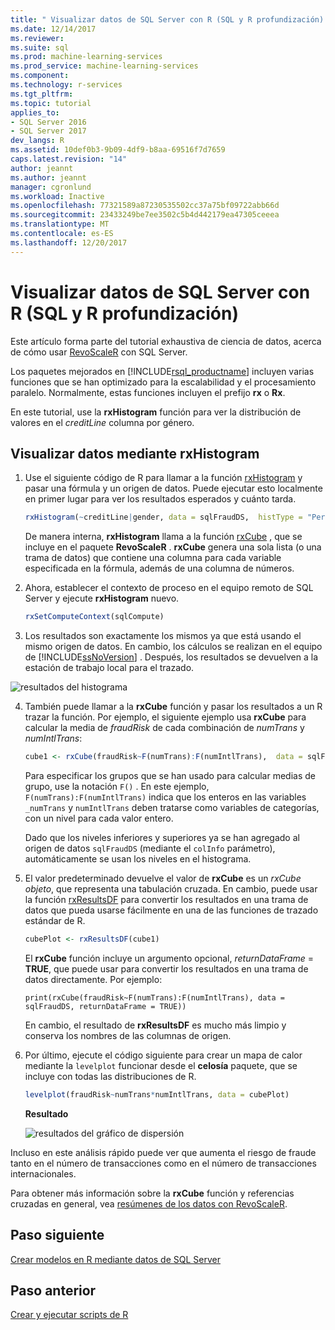 ```yaml
---
title: " Visualizar datos de SQL Server con R (SQL y R profundización) | Documentos de Microsoft"
ms.date: 12/14/2017
ms.reviewer: 
ms.suite: sql
ms.prod: machine-learning-services
ms.prod_service: machine-learning-services
ms.component: 
ms.technology: r-services
ms.tgt_pltfrm: 
ms.topic: tutorial
applies_to:
- SQL Server 2016
- SQL Server 2017
dev_langs: R
ms.assetid: 10def0b3-9b09-4df9-b8aa-69516f7d7659
caps.latest.revision: "14"
author: jeannt
ms.author: jeannt
manager: cgronlund
ms.workload: Inactive
ms.openlocfilehash: 77321589a87230535502cc37a75bf09722abb66d
ms.sourcegitcommit: 23433249be7ee3502c5b4d442179ea47305ceeea
ms.translationtype: MT
ms.contentlocale: es-ES
ms.lasthandoff: 12/20/2017
---
```

#  <a name="visualize-sql-server-data-using-r-sql-and-r-deep-dive"></a>Visualizar datos de SQL Server con R (SQL y R profundización)

Este artículo forma parte del tutorial exhaustiva de ciencia de datos, acerca de cómo usar [RevoScaleR](https://docs.microsoft.com/machine-learning-server/r-reference/revoscaler/revoscaler) con SQL Server.

Los paquetes mejorados en [!INCLUDE[rsql_productname](../../includes/rsql-productname-md.md)] incluyen varias funciones que se han optimizado para la escalabilidad y el procesamiento paralelo. Normalmente, estas funciones incluyen el prefijo **rx** o **Rx**.

En este tutorial, use la **rxHistogram** función para ver la distribución de valores en el _creditLine_ columna por género.

## <a name="visualize-data-using-rxhistogram"></a>Visualizar datos mediante rxHistogram

1. Use el siguiente código de R para llamar a la función [rxHistogram](https://docs.microsoft.com/machine-learning-server/r-reference/revoscaler/rxhistogram) y pasar una fórmula y un origen de datos. Puede ejecutar esto localmente en primer lugar para ver los resultados esperados y cuánto tarda.
  
    ```R
    rxHistogram(~creditLine|gender, data = sqlFraudDS,  histType = "Percent")
    ```
 
    De manera interna, **rxHistogram** llama a la función [rxCube](https://docs.microsoft.com/machine-learning-server/r-reference/revoscaler/rxcube) , que se incluye en el paquete **RevoScaleR** . **rxCube** genera una sola lista (o una trama de datos) que contiene una columna para cada variable especificada en la fórmula, además de una columna de números.
    
2. Ahora, establecer el contexto de proceso en el equipo remoto de SQL Server y ejecute **rxHistogram** nuevo.
  
    ```R
    rxSetComputeContext(sqlCompute)
    ```
 
3. Los resultados son exactamente los mismos ya que está usando el mismo origen de datos. En cambio, los cálculos se realizan en el equipo de [!INCLUDE[ssNoVersion](../../includes/ssnoversion-md.md)] .  Después, los resultados se devuelven a la estación de trabajo local para el trazado.
   
![resultados del histograma](media/rsql-sue-histogramresults.jpg "resultados del histograma")

4. También puede llamar a la **rxCube** función y pasar los resultados a un R trazar la función.  Por ejemplo, el siguiente ejemplo usa **rxCube** para calcular la media de *fraudRisk* de cada combinación de *numTrans* y *numIntlTrans*:
  
    ```R
    cube1 <- rxCube(fraudRisk~F(numTrans):F(numIntlTrans),  data = sqlFraudDS)
    ```
  
    Para especificar los grupos que se han usado para calcular medias de grupo, use la notación `F()` . En este ejemplo, `F(numTrans):F(numIntlTrans)` indica que los enteros en las variables `_numTrans` y `numIntlTrans` deben tratarse como variables de categorías, con un nivel para cada valor entero.
  
    Dado que los niveles inferiores y superiores ya se han agregado al origen de datos `sqlFraudDS` (mediante el `colInfo` parámetro), automáticamente se usan los niveles en el histograma.
  
5. El valor predeterminado devuelve el valor de **rxCube** es un *rxCube objeto*, que representa una tabulación cruzada. En cambio, puede usar la función [rxResultsDF](https://docs.microsoft.com/machine-learning-server/r-reference/revoscaler/rxresultsdf) para convertir los resultados en una trama de datos que pueda usarse fácilmente en una de las funciones de trazado estándar de R.
  
    ```R
    cubePlot <- rxResultsDF(cube1)
    ```
  
    El **rxCube** función incluye un argumento opcional, *returnDataFrame* = **TRUE**, que puede usar para convertir los resultados en una trama de datos directamente. Por ejemplo:
    
    `print(rxCube(fraudRisk~F(numTrans):F(numIntlTrans), data = sqlFraudDS, returnDataFrame = TRUE))`
       
    En cambio, el resultado de **rxResultsDF** es mucho más limpio y conserva los nombres de las columnas de origen.
  
6. Por último, ejecute el código siguiente para crear un mapa de calor mediante la `levelplot` funcionar desde el **celosía** paquete, que se incluye con todas las distribuciones de R.
  
    ```R
    levelplot(fraudRisk~numTrans*numIntlTrans, data = cubePlot)
    ```
  
    **Resultado**
  
    ![resultados del gráfico de dispersión](media/rsql-sue-scatterplotresults.jpg "resultados del gráfico de dispersión")
  
Incluso en este análisis rápido puede ver que aumenta el riesgo de fraude tanto en el número de transacciones como en el número de transacciones internacionales.

Para obtener más información sobre la **rxCube** función y referencias cruzadas en general, vea [resúmenes de los datos con RevoScaleR](https://docs.microsoft.com/machine-learning-server/r/how-to-revoscaler-data-summaries).

## <a name="next-step"></a>Paso siguiente

[Crear modelos en R mediante datos de SQL Server](../../advanced-analytics/tutorials/deepdive-create-models.md)

## <a name="previous-step"></a>Paso anterior

[Crear y ejecutar scripts de R](../../advanced-analytics/tutorials/deepdive-create-and-run-r-scripts.md)

